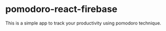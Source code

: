 # pomodoro-react-firebase
This is a simple app to track your productivity using pomodoro technique.

